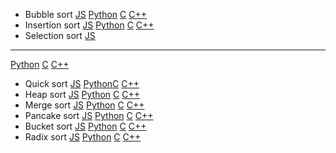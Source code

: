  - Bubble sort
[JS](https://github.com/Ak1yamaKiyoshi/Algorithms/blob/main/Sortings/JS/bubble%20sort.js) 
[Python](https://github.com/Ak1yamaKiyoshi/Algorithms/blob/main/Sortings/Python/bubble_sort.py) 
[C](https://github.com/Ak1yamaKiyoshi/Algorithms/blob/main/Sortings/C/bubble%20sort.c) 
[C++](https://github.com/Ak1yamaKiyoshi/Algorithms/blob/main/Sortings/CPP/bubble%20sort.cpp)
 - Insertion sort
[JS](https://github.com/Ak1yamaKiyoshi/Algorithms/blob/main/Sortings/JS/insertion%20sort.js) 
[Python](https://github.com/Ak1yamaKiyoshi/Algorithms/blob/main/Sortings/Python/insertion_sort.py) 
[C](https://github.com/Ak1yamaKiyoshi/Algorithms/blob/main/Sortings/C/insertion%20sort.c) 
[C++](https://github.com/Ak1yamaKiyoshi/Algorithms/blob/main/Sortings/CPP/insertion%20sort.cpp)
 - Selection sort 
[JS](https://github.com/Ak1yamaKiyoshi/Algorithms/blob/main/Sortings/JS/selection%20sort.js) 
______________ 
[Python]() [C]() [C++]()
 - Quick sort 
[JS]() [Python]()[C]() [C++]()
 - Heap sort 
[JS]() [Python]() [C]() [C++]()
 - Merge sort
[JS]() [Python]() [C]() [C++]()
 - Pancake sort
[JS]() [Python]() [C]() [C++]()
 - Bucket sort 
[JS]() [Python]() [C]() [C++]()
 - Radix sort 
[JS]() [Python]() [C]() [C++]()
